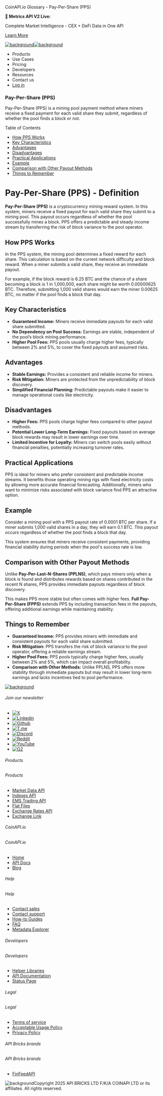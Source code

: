 CoinAPI.io Glossary - Pay-Per-Share (PPS)

**🚀 Metrics API V2 Live:**

Complete Market Intelligence - CEX + DeFi Data in One API

[Learn More](https://www.coinapi.io/blog/metrics-api-v2-trading-volume-analysis-and-on-chain-metrics)

[![background](https://cdn.sanity.io/images/o65xz72l/production/268144c90959611dea3e360f81e4549c3cd03fd0-142x34.svg)![background](https://cdn.sanity.io/images/o65xz72l/production/e0ca0c29b08cb53631d77de4a84246da316d55d2-142x34.svg)](/)

* Products
* Use Cases
* Pricing
* Developers
* Resources
* Contact us
* [Log in](https://console.coinapi.io/)

### Pay-Per-Share (PPS)

Pay-Per-Share (PPS) is a mining pool payment method where miners receive a fixed payment for each valid share they submit, regardless of whether the pool finds a block or not.

Table of Contents

* [How PPS Works](#link-2fc25d302827)
* [Key Characteristics](#link-58b0df83cd25)
* [Advantages](#link-d2ab6d4a3626)
* [Disadvantages](#link-4a4124794824)
* [Practical Applications](#link-071d38dc409e)
* [Example](#link-467fe8acd6f3)
* [Comparison with Other Payout Methods](#link-3f0362051179)
* [Things to Remember](#link-ec1fbdf2e174)

Pay-Per-Share (PPS) - Definition
================================

**Pay-Per-Share (PPS)** is a cryptocurrency mining reward system. In this system, miners receive a fixed payout for each valid share they submit to a mining pool. This payout occurs regardless of whether the pool successfully mines a block. PPS offers a predictable and steady income stream by transferring the risk of block variance to the pool operator.

How PPS Works
-------------

In the PPS system, the mining pool determines a fixed reward for each share. This calculation is based on the current network difficulty and block reward. When a miner submits a valid share, they receive an immediate payout.

For example, if the block reward is 6.25 BTC and the chance of a share becoming a block is 1 in 1,000,000, each share might be worth 0.00000625 BTC. Therefore, submitting 1,000 valid shares would earn the miner 0.00625 BTC, no matter if the pool finds a block that day.

Key Characteristics
-------------------

* **Guaranteed Income:** Miners receive immediate payouts for each valid share submitted.
* **No Dependency on Pool Success:** Earnings are stable, independent of the pool’s block mining performance.
* **Higher Pool Fees:** PPS pools usually charge higher fees, typically between 2% and 5%, to cover the fixed payouts and assumed risks.

Advantages
----------

* **Stable Earnings:** Provides a consistent and reliable income for miners.
* **Risk Mitigation:** Miners are protected from the unpredictability of block discovery.
* **Simplified Financial Planning:** Predictable payouts make it easier to manage operational costs like electricity.

Disadvantages
-------------

* **Higher Fees:** PPS pools charge higher fees compared to other payout methods.
* **Potential Lower Long-Term Earnings:** Fixed payouts based on average block rewards may result in lower earnings over time.
* **Limited Incentive for Loyalty:** Miners can switch pools easily without financial penalties, potentially increasing turnover rates.

Practical Applications
----------------------

PPS is ideal for miners who prefer consistent and predictable income streams. It benefits those operating mining rigs with fixed electricity costs by allowing more accurate financial forecasting. Additionally, miners who want to minimize risks associated with block variance find PPS an attractive option.

Example
-------

Consider a mining pool with a PPS payout rate of 0.0001 BTC per share. If a miner submits 1,000 valid shares in a day, they will earn 0.1 BTC. This payout occurs regardless of whether the pool finds a block that day.

This system ensures that miners receive consistent payments, providing financial stability during periods when the pool's success rate is low.

Comparison with Other Payout Methods
------------------------------------

Unlike **Pay-Per-Last-N-Shares (PPLNS)**, which pays miners only when a block is found and distributes rewards based on shares contributed in the recent N shares, PPS provides immediate payouts regardless of block discovery.

This makes PPS more stable but often comes with higher fees. **Full Pay-Per-Share (FPPS)** extends PPS by including transaction fees in the payouts, offering additional earnings while maintaining stability.

Things to Remember
------------------

* **Guaranteed Income:** PPS provides miners with immediate and consistent payouts for each valid share submitted.
* **Risk Mitigation:** PPS transfers the risk of block variance to the pool operator, offering a reliable earnings stream.
* **Higher Pool Fees:** PPS pools typically charge higher fees, usually between 2% and 5%, which can impact overall profitability.
* **Comparison with Other Methods:** Unlike PPLNS, PPS offers more stability through immediate payouts but may result in lower long-term earnings and lacks incentives tied to pool performance.

[![background](https://cdn.sanity.io/images/o65xz72l/production/99475f0760777c30125556b2707e1e8f77f2fba0-179x42.svg)](/)

###### Join our newsletter

* [![X](https://cdn.sanity.io/images/o65xz72l/production/89a93ecdd3eaa62f0d2bad091ff6d92a31e9c372-28x28.svg)](https://twitter.com/realcoinapi "X")
* [![Linkedin](https://cdn.sanity.io/images/o65xz72l/production/be666e8656abe83e43c1db9a3ab76d44b9af5cb5-28x28.svg)](https://www.linkedin.com/company/coinapi "Linkedin")
* [![Github](https://cdn.sanity.io/images/o65xz72l/production/80703d2d9baaef7e7f5471a54a720b9383a63aab-28x28.svg)](https://github.com/coinapi/coinapi-sdk "Github")
* [![T.me](https://cdn.sanity.io/images/o65xz72l/production/39be23a1db383ad12c3e9d4bebae9bc77bf59b8b-28x28.svg)](https://t.me/coinapiofficial "T.me")
* [![Discord](https://cdn.sanity.io/images/o65xz72l/production/9862f060f9b89536f18d4e8770a11bfb00c3e3fd-30x28.svg)](https://discord.gg/vgJbjjsVaC "Discord")
* [![Reddit](https://cdn.sanity.io/images/o65xz72l/production/d02e41d1eab87d289f2bc6a390bcd0c7def1b7ac-30x28.svg)](https://www.reddit.com/r/CoinAPI/ "Reddit")
* [![YouTube](https://cdn.sanity.io/images/o65xz72l/production/535425f0f99df8b6173d663721f8941430d637b2-28x28.svg)](https://www.youtube.com/@CoinAPI_Official "YouTube")
* [![G2](/_next/image?url=https%3A%2F%2Fcdn.sanity.io%2Fimages%2Fo65xz72l%2Fproduction%2F4b1d455c2cab4bf625e7cc96a1b74695c0b3c4bc-28x28.png&w=64&q=75)](https://www.g2.com/products/coinapi/reviews "G2")

###### Products

###### Products

* [Market Data API](/products/market-data-api)
* [Indexes API](/products/indexes-api)
* [EMS Trading API](/products/ems-api)
* [Flat Files](/products/flat-files)
* [Exchange Rates API](/products/exchange-rates-api)
* [Exchange Link](https://www.coinapi.io/products/exchange-link)

###### CoinAPI.io

###### CoinAPI.io

* [Home](https://www.coinapi.io/)
* [API Docs](https://docs.coinapi.io/?_gl=1*jgom05*_gcl_au*NTIxNjU3NzExLjE3MzU1OTM0MTE.*_ga*OTI3MDg0NzQ2LjE3MzU1OTM0MDk.*_ga_063767QGZW*MTczODA3Mzc5MC43My4wLjE3MzgwNzM3OTAuNjAuMC4w*_ga_EXCQW96F7R*MTczODA3Mzc5MC4xMjEuMC4xNzM4MDczNzkwLjAuMC4w)
* [Blog](https://www.coinapi.io/blog)

###### Help

###### Help

* [Contact sales](/contact-us)
* [Contact support](https://console.coinapi.io/?link=/support-tickets)
* [How-to Guides](https://docs.coinapi.io/market-data/how-to-guides/?_gl=1*16m3ndl*_gcl_au*NTIxNjU3NzExLjE3MzU1OTM0MTE.*_ga*OTI3MDg0NzQ2LjE3MzU1OTM0MDk.*_ga_063767QGZW*MTczODA3Mzc5MC43My4wLjE3MzgwNzM3OTAuNjAuMC4w*_ga_EXCQW96F7R*MTczODA3Mzc5MC4xMjEuMC4xNzM4MDczNzkwLjAuMC4w)
* [FAQ](https://docs.coinapi.io/general/faq/?_gl=1*dfjpiw*_gcl_au*NTIxNjU3NzExLjE3MzU1OTM0MTE.*_ga*OTI3MDg0NzQ2LjE3MzU1OTM0MDk.*_ga_063767QGZW*MTczODA3Mzc5MC43My4wLjE3MzgwNzM3OTAuNjAuMC4w*_ga_EXCQW96F7R*MTczODA3Mzc5MC4xMjEuMC4xNzM4MDczNzkwLjAuMC4w)
* [Metadata Explorer](https://docs.coinapi.io/market-data/metadata-tables/introduction)

###### Developers

###### Developers

* [Helper Libraries](https://github.com/api-bricks/api-bricks-sdk/)
* [API Documentation](https://docs.coinapi.io/?_gl=1*iuavdb*_gcl_au*NTIxNjU3NzExLjE3MzU1OTM0MTE.*_ga*OTI3MDg0NzQ2LjE3MzU1OTM0MDk.*_ga_063767QGZW*MTczODA3Mzc5MC43My4wLjE3MzgwNzM3OTAuNjAuMC4w*_ga_EXCQW96F7R*MTczODA3Mzc5MC4xMjEuMC4xNzM4MDczNzkwLjAuMC4w)
* [Status Page](https://status.coinapi.io/?_gl=1*1ww1bbe*_gcl_au*NTIxNjU3NzExLjE3MzU1OTM0MTE.*_ga*OTI3MDg0NzQ2LjE3MzU1OTM0MDk.*_ga_063767QGZW*MTczODA3Mzc5MC43My4wLjE3MzgwNzM3OTAuNjAuMC4w*_ga_EXCQW96F7R*MTczODA3Mzc5MC4xMjEuMC4xNzM4MDczNzkwLjAuMC4w)

###### Legal

###### Legal

* [Terms of service](/legal#terms)
* [Acceptable Usage Policy](/legal#aup)
* [Privacy Policy](/legal#policy)

###### API Bricks brands

###### API Bricks brands

* [FinFeedAPI](https://finfeedapi.com/?utm_source=coinapi.io&utm_medium=referral&utm_campaign=footer)

![background](https://cdn.sanity.io/images/o65xz72l/production/5f005fa1cc9dc85c59ae054bb4a4838566b65c4e-25x26.svg)Copyright 2025 API BRICKS LTD F/K/A COINAPI LTD or its affiliates. All rights reserved.